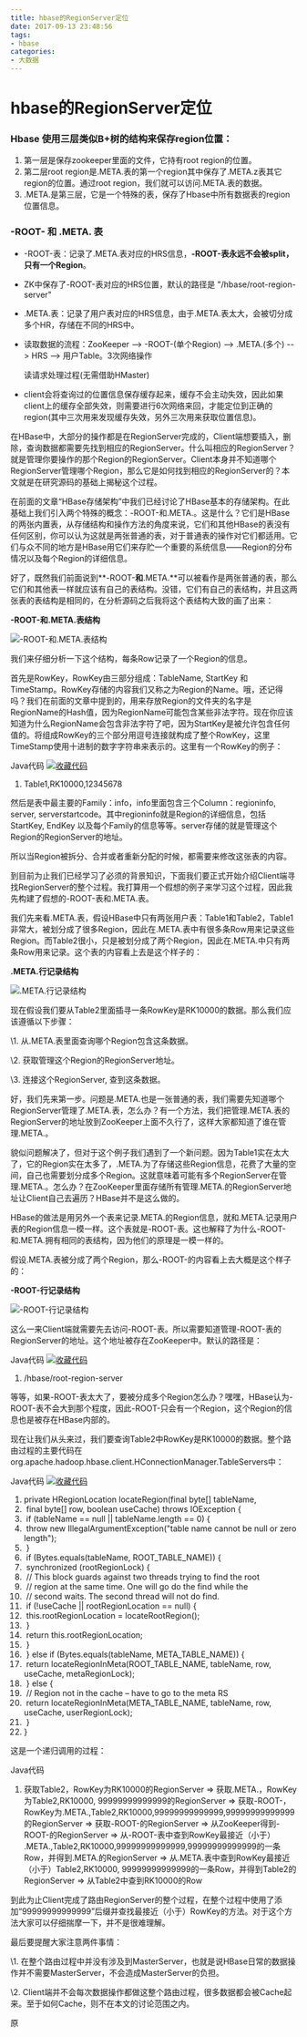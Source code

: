 ```yaml
---
title: hbase的RegionServer定位
date: 2017-09-13 23:48:56
tags:
- hbase
categories:
- 大数据
---
```


# hbase的RegionServer定位 

### Hbase 使用三层类似B+树的结构来保存region位置：

1. 第一层是保存zookeeper里面的文件，它持有root region的位置。
2. 第二层root region是.META.表的第一个region其中保存了.META.z表其它region的位置。通过root region，我们就可以访问.META.表的数据。
3. .META.是第三层，它是一个特殊的表，保存了Hbase中所有数据表的region 位置信息。

### -ROOT- 和 .META. 表

- -ROOT-表：记录了.META.表对应的HRS信息，**-ROOT-表永远不会被split，只有一个Region**。

- ZK中保存了-ROOT-表对应的HRS位置，默认的路径是 "/hbase/root-region-server"

- .META.表：记录了用户表对应的HRS信息，由于.META.表太大，会被切分成多个HR，存储在不同的HRS中。

- 读取数据的流程：ZooKeeper --> -ROOT-(单个Region) --> .META.(多个) --> HRS --> 用户Table。3次网络操作

  读请求处理过程(无需借助HMaster)

- client会将查询过的位置信息保存缓存起来，缓存不会主动失效，因此如果client上的缓存全部失效，则需要进行6次网络来回，才能定位到正确的region(其中三次用来发现缓存失效，另外三次用来获取位置信息)。



 在HBase中，大部分的操作都是在RegionServer完成的，Client端想要插入，删除，查询数据都需要先找到相应的RegionServer。什么叫相应的RegionServer？就是管理你要操作的那个Region的RegionServer。Client本身并不知道哪个RegionServer管理哪个Region，那么它是如何找到相应的RegionServer的？本文就是在研究源码的基础上揭秘这个过程。

在前面的文章“HBase存储架构”中我们已经讨论了HBase基本的存储架构。在此基础上我们引入两个特殊的概念：-ROOT-和.META.。这是什么？它们是HBase的两张内置表，从存储结构和操作方法的角度来说，它们和其他HBase的表没有任何区别，你可以认为这就是两张普通的表，对于普通表的操作对它们都适用。它们与众不同的地方是HBase用它们来存贮一个重要的系统信息——Region的分布情况以及每个Region的详细信息。

好了，既然我们前面说到**-ROOT-**和**.META.**可以被看作是两张普通的表，那么它们和其他表一样就应该有自己的表结构。没错，它们有自己的表结构，并且这两张表的表结构是相同的，在分析源码之后我将这个表结构大致的画了出来：

**-ROOT-和.META.表结构**

![-ROOT-和.META.表结构](http://dl.iteye.com/upload/picture/pic/124503/5120c136-5b0e-3d02-9ebc-f7ed08800532.jpg)

我们来仔细分析一下这个结构，每条Row记录了一个Region的信息。

首先是RowKey，RowKey由三部分组成：TableName, StartKey 和 TimeStamp。RowKey存储的内容我们又称之为Region的Name。哦，还记得吗？我们在前面的文章中提到的，用来存放Region的文件夹的名字是RegionName的Hash值，因为RegionName可能包含某些非法字符。现在你应该知道为什么RegionName会包含非法字符了吧，因为StartKey是被允许包含任何值的。将组成RowKey的三个部分用逗号连接就构成了整个RowKey，这里TimeStamp使用十进制的数字字符串来表示的。这里有一个RowKey的例子： 

Java代码  [![收藏代码](http://greatwqs.iteye.com/images/icon_star.png)]()

1. Table1,RK10000,12345678  

 然后是表中最主要的Family：info，info里面包含三个Column：regioninfo, server, serverstartcode。其中regioninfo就是Region的详细信息，包括StartKey, EndKey 以及每个Family的信息等等。server存储的就是管理这个Region的RegionServer的地址。

所以当Region被拆分、合并或者重新分配的时候，都需要来修改这张表的内容。

到目前为止我们已经学习了必须的背景知识，下面我们要正式开始介绍Client端寻找RegionServer的整个过程。我打算用一个假想的例子来学习这个过程，因此我先构建了假想的-ROOT-表和.META.表。

我们先来看.META.表，假设HBase中只有两张用户表：Table1和Table2，Table1非常大，被划分成了很多Region，因此在.META.表中有很多条Row用来记录这些Region。而Table2很小，只是被划分成了两个Region，因此在.META.中只有两条Row用来记录。这个表的内容看上去是这个样子的： 

**.META.行记录结构**

![.META.行记录结构](http://dl.iteye.com/upload/picture/pic/124499/951c379d-cc22-3ccd-a377-7a24d09ed479.jpg)

现在假设我们要从Table2里面插寻一条RowKey是RK10000的数据。那么我们应该遵循以下步骤：

\1. 从.META.表里面查询哪个Region包含这条数据。

\2. 获取管理这个Region的RegionServer地址。

\3. 连接这个RegionServer, 查到这条数据。

好，我们先来第一步。问题是.META.也是一张普通的表，我们需要先知道哪个RegionServer管理了.META.表，怎么办？有一个方法，我们把管理.META.表的RegionServer的地址放到ZooKeeper上面不久行了，这样大家都知道了谁在管理.META.。

貌似问题解决了，但对于这个例子我们遇到了一个新问题。因为Table1实在太大了，它的Region实在太多了，.META.为了存储这些Region信息，花费了大量的空间，自己也需要划分成多个Region。这就意味着可能有多个RegionServer在管理.META.。怎么办？在ZooKeeper里面存储所有管理.META.的RegionServer地址让Client自己去遍历？HBase并不是这么做的。

HBase的做法是用另外一个表来记录.META.的Region信息，就和.META.记录用户表的Region信息一模一样。这个表就是-ROOT-表。这也解释了为什么-ROOT-和.META.拥有相同的表结构，因为他们的原理是一模一样的。

假设.META.表被分成了两个Region，那么-ROOT-的内容看上去大概是这个样子的：

**-ROOT-行记录结构**

![-ROOT-行记录结构](http://dl.iteye.com/upload/picture/pic/124501/d1f2e0e1-52a2-3946-8a0d-a6c7bda41cff.jpg)

这么一来Client端就需要先去访问-ROOT-表。所以需要知道管理-ROOT-表的RegionServer的地址。这个地址被存在ZooKeeper中。默认的路径是： 

Java代码  [![收藏代码](http://greatwqs.iteye.com/images/icon_star.png)]()

1. /hbase/root-region-server  

 等等，如果-ROOT-表太大了，要被分成多个Region怎么办？嘿嘿，HBase认为-ROOT-表不会大到那个程度，因此-ROOT-只会有一个Region，这个Region的信息也是被存在HBase内部的。 

现在让我们从头来过，我们要查询Table2中RowKey是RK10000的数据。整个路由过程的主要代码在org.apache.hadoop.hbase.client.HConnectionManager.TableServers中： 

Java代码  [![收藏代码](http://greatwqs.iteye.com/images/icon_star.png)]()

1. private HRegionLocation locateRegion(final byte[] tableName,  
2. ​        final byte[] row, boolean useCache) throws IOException {  
3. ​    if (tableName == null || tableName.length == 0) {  
4. ​        throw new IllegalArgumentException("table name cannot be null or zero length");  
5. ​    }  
6. ​    if (Bytes.equals(tableName, ROOT_TABLE_NAME)) {  
7. ​        synchronized (rootRegionLock) {  
8. ​            // This block guards against two threads trying to find the root  
9. ​            // region at the same time. One will go do the find while the  
10. ​            // second waits. The second thread will not do find.  
11. ​            if (!useCache || rootRegionLocation == null) {  
12. ​                this.rootRegionLocation = locateRootRegion();  
13. ​            }  
14. ​            return this.rootRegionLocation;  
15. ​        }  
16. ​    } else if (Bytes.equals(tableName, META_TABLE_NAME)) {  
17. ​        return locateRegionInMeta(ROOT_TABLE_NAME, tableName, row, useCache, metaRegionLock);  
18. ​    } else {  
19. ​        // Region not in the cache – have to go to the meta RS  
20. ​        return locateRegionInMeta(META_TABLE_NAME, tableName, row, useCache, userRegionLock);  
21. ​    }  
22. }  

 这是一个递归调用的过程： 

Java代码 

1. 获取Table2，RowKey为RK10000的RegionServer => 获取.META.，RowKey为Table2,RK10000, 99999999999999的RegionServer => 获取-ROOT-，RowKey为.META.,Table2,RK10000,99999999999999,99999999999999的RegionServer => 获取-ROOT-的RegionServer => 从ZooKeeper得到-ROOT-的RegionServer => 从-ROOT-表中查到RowKey最接近（小于） .META.,Table2,RK10000,99999999999999,99999999999999的一条Row，并得到.META.的RegionServer => 从.META.表中查到RowKey最接近（小于）Table2,RK10000, 99999999999999的一条Row，并得到Table2的RegionServer => 从Table2中查到RK10000的Row  

 到此为止Client完成了路由RegionServer的整个过程，在整个过程中使用了添加“99999999999999”后缀并查找最接近（小于）RowKey的方法。对于这个方法大家可以仔细揣摩一下，并不是很难理解。

最后要提醒大家注意两件事情：

\1. 在整个路由过程中并没有涉及到MasterServer，也就是说HBase日常的数据操作并不需要MasterServer，不会造成MasterServer的负担。

\2. Client端并不会每次数据操作都做这整个路由过程，很多数据都会被Cache起来。至于如何Cache，则不在本文的讨论范围之内。

原